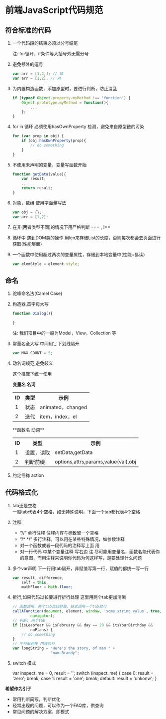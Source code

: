 前端JavaScript代码规范 
===

## 符合标准的代码

1. 一个代码段的结束必须以分号结尾

	注: for循环，if条件等大括号外无需分号

2. 避免额外的逗号

	```javascript
	var arr = [1,2,]; // 错
	var arr = [1,2]; // 对
	```

3. 为内置构造函数，添加原型时，要进行判断，防止混乱  
	```javascript
	if (typeof Object.property.myMethod !== 'function') {
		Object.prototype.myMethod = function(){
			...
		};
	}
	```

4. for in 循环 必须使用hasOwnProperty 检测，避免来自原型链的污染

	```javascript
	for (var prop in obj) {
	    if (obj.hasOwnProperty(prop){
			// do something
		}
	}
	```

5. 不使用未声明的变量，变量写函数开始

	```javascript
	function getData(value){
		var result;		
		...
		return result;
	}
	```

6. 对象，数组 使用字面量写法

	```javascript
	var obj = {};
	var arr = [1,2];
	```

7. 在非(两者类型不同)的情况下用严格判断 === , !==

8. 循环中 遇到DOM类的操作 用len来存储List的长度，否则每次都会去页面进行获取(性能层面)

9. 一个函数中使用超过两次的变量属性，存储到本地变量中(性能+易读)

	```javascript
	var elemStyle = element.style;
	```

## 命名

1. 驼峰命名法(Camel Case)


2. 构造器,首字母大写

	```javascript
	function Dialog(){
		
	}
	```
	注: 我们项目中的一般为Model，View，Collection 等

3. 常量名全大写 中间用'_'下划线隔开

	```javascript
	var MAX_COUNT = 5;
	```

4. 动名词规范,避免歧义  
	
	这个推敲下统一使用

	**变量名 名词**
	<table>
	  <tr>
	    <th>ID</th><th>类型</th><th>示例</th>
	  </tr>
	  <tr>
	    <td>1</td><td>状态</td><td>animated，changed</td>
	  </tr>
	  <tr>
	    <td>2</td><td>迭代</td><td>item，index，el</td>
	  </tr>
	</table>
	**函数名 动词**
	<table>
	  <tr>
	    <th>ID</th><th>类型</th><th>示例</th>
	  </tr>
	  <tr>
	    <td>1</td><td>设置，读取</td><td>setData,getData</td>
	  </tr>
	  <tr>
	    <td>2</td><td>判断前缀</td><td>options,attrs,params,value(val),obj</td>
	  </tr>
	</table>

5. 约定俗称
action

## 代码格式化
1. tab还是空格  
	一般tab代表4个空格，如无特殊说明，下面一个tab都代表4个空格

2. 注释  
	* “//” 单行注释 注释内容与标致留一个空格
	* “/* */” 多行注释，可以用在某些特殊情况，如参数注释
	* 对一个函数或者一段代码的注释写上面 用
	* 对一行代码 中某个变量注释 写右边
	注 尽可能用变量名，函数名能代表你的意图，而用注释来说明你代码为何这样写，是要处理什么问题

3. 多个var声明 下一行用tab隔开，非赋值写第一行，赋值的都统一写一行

	```javascript
	var result, difference,
		self = this,
		mathFloor = Math.floor;
	```

4. 折行,如果代码过长要进行折行处理 这里用两个tab更加清晰	

	```javascript
	// 函数调用，两个tab比较舒服，链式调用一个tab就可
	callAFunction(document, element, window, 'some string value', true, 123,
			navigator);
	// 判断: 两个tab
	if (isLeapYear && isFebruary && day == 29 && itsYourBirthday &&
			noPlans) {
		// do something
	}
	// 字符串连接 内容对齐
	var longString = "Here's the story, of man " +
					 "nam Brandy";
	```

5. switch 模式  
	
	var inspect_me = 0,
		result = '';
	switch (inspect_me) {
		case 0:
			result = 'zero';
			break;
		case 1:
			result = 'one';
			break;
		default: 
			result = 'unkonw';
	}


**希望作为引子**
* 常用判断简写，判断优化
* 经常出现的问题，可以作为一个FAQ库，供查询
* 常见问题的解决方案，即模式

<!-- 
    var Schema = mongoose.Schema
      , ObjectId = Schema.ObjectId;

    var BlogPost = new Schema({
        author    : ObjectId
      , title     : String
      , body      : String
      , date      : Date
    });

```javascript
case 1:
	// do something
	break;  

case 2:
	// do something
	break;
``` 


-->